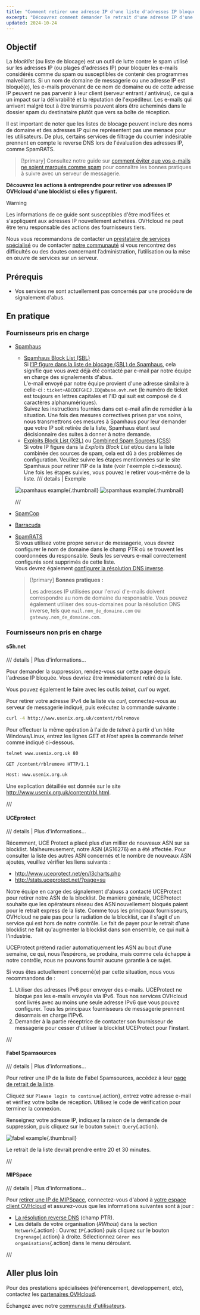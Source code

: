 ```yaml
---
title: "Comment retirer une adresse IP d'une liste d'adresses IP bloquées"
excerpt: "Découvrez comment demander le retrait d'une adresse IP d'une blocklist si vos services sont impactés par des fournisseurs d'antispam"
updated: 2024-10-24
---
```


<style>
details>summary {
    color:rgb(33, 153, 232) !important;
    cursor: pointer;
}
details>summary::before {
    content:'\25B6';
    padding-right:1ch;
}
details[open]>summary::before {
    content:'\25BC';
}
</style>

## Objectif

La *blocklist* (ou liste de blocage) est un outil de lutte contre le spam utilisé sur les adresses IP (ou plages d'adresses IP) pour bloquer les e-mails considérés comme du spam ou susceptibles de contenir des programmes malveillants. Si un nom de domaine de messagerie ou une adresse IP est bloqué(e), les e-mails provenant de ce nom de domaine ou de cette adresse IP peuvent ne pas parvenir à leur client (serveur entrant / antivirus), ce qui a un impact sur la délivrabilité et la réputation de l'expéditeur. Les e-mails qui arrivent malgré tout à être transmis peuvent alors être acheminés dans le dossier spam du destinataire plutôt que vers sa boîte de réception.

Il est important de noter que les listes de blocage peuvent inclure des noms de domaine et des adresses IP qui ne représentent pas une menace pour les utilisateurs. De plus, certains services de filtrage du courrier indésirable prennent en compte le reverse DNS lors de l'évaluation des adresses IP, comme SpamRATS.

> [!primary]
> Consultez notre guide sur [comment éviter que vos e-mails ne soient marqués comme spam](/pages/bare_metal_cloud/dedicated_servers/mail_sending_optimization) pour connaître les bonnes pratiques à suivre avec un serveur de messagerie.
>

**Découvrez les actions à entreprendre pour retirer vos adresses IP OVHcloud d'une blocklist si elles y figurent.**

> [!warning]
> Les informations de ce guide sont susceptibles d'être modifiées et s'appliquent aux adresses IP nouvellement achetées. OVHcloud ne peut être tenu responsable des actions des fournisseurs tiers.
>
> Nous vous recommandons de contacter un [prestataire de services spécialisé](/links/partner) ou de contacter [notre communauté](/links/community) si vous rencontrez des difficultés ou des doutes concernant l’administration, l’utilisation ou la mise en œuvre de services sur un serveur.
>

## Prérequis

- Vos services ne sont actuellement pas concernés par une procédure de signalement d'abus.

## En pratique

### Fournisseurs pris en charge

- [Spamhaus](https://check.spamhaus.org/)

    - [Spamhaus Block List (SBL)](https://www.spamhaus.org/blocklists/spamhaus-blocklist/)  
    Si [l’IP figure dans la liste de blocage (SBL) de Spamhaus](https://check.spamhaus.org/sbl/listings/ovh.net/), cela signifie que vous avez déjà été contacté par e-mail par notre équipe en charge des signalements d'abus.<br>
    L'e-mail envoyé par notre équipe provient d'une adresse similaire à celle-ci : `ticket+ABCDEFGHIJ.ID@abuse.ovh.net` (le numéro de ticket est toujours en lettres capitales et l'ID qui suit est composé de 4 caractères alphanumériques).<br>
    Suivez les instructions fournies dans cet e-mail afin de remédier à la situation. Une fois des mesures correctives prises par vos soins, nous transmettrons ces mesures à Spamhaus pour leur demander que votre IP soit retirée de la liste, Spamhaus étant seul décisionnaire des suites à donner à notre demande.
    - [Exploits Block List (XBL)](https://www.spamhaus.org/blocklists/exploits-blocklist/) ou [Combined Spam Sources (CSS)](https://www.spamhaus.org/blocklists/mixed-spam-sources/)  
    Si votre IP figure dans la *Exploits Block List* et/ou dans la liste combinée des sources de spam, cela est dû à des problèmes de configuration. Veuillez suivre les étapes mentionnées sur le site Spamhaus pour retirer l'IP de la liste (voir l'exemple ci-dessous). Une fois les étapes suivies, vous pouvez le retirer vous-même de la liste.
    /// details | Exemple

    ![spamhaus example](images/blocklist1.png){.thumbnail}
    ![spamhaus example](images/blocklist2.png){.thumbnail}

    ///

- [SpamCop](https://www.spamcop.net/bl.shtml)

- [Barracuda](https://www.barracudacentral.org/lookups)

- [SpamRATS](https://spamrats.com/lookup.php)  
    Si vous utilisez votre propre serveur de messagerie, vous devrez configurer le nom de domaine dans le champ PTR où se trouvent les coordonnées du responsable. Seuls les serveurs e-mail correctement configurés sont supprimés de cette liste.  
    Vous devrez également [configurer la résolution DNS inverse](/pages/bare_metal_cloud/virtual_private_servers/configuring-reverse-dns).
    
    > [!primary]
    > **Bonnes pratiques :**
    > 
    > Les adresses IP utilisées pour l'envoi d'e-mails doivent correspondre au nom de domaine du responsable. Vous pouvez également utiliser des sous-domaines pour la résolution DNS inverse, tels que `mail.nom_de_domaine.com` ou `gateway.nom_de_domaine.com`.

### Fournisseurs non pris en charge

#### s5h.net

/// details | Plus d'informations...

Pour demander la suppression, rendez-vous sur cette page depuis l'adresse IP bloquée. Vous devriez être immédiatement retiré de la liste.

Vous pouvez également le faire avec les outils *telnet*, *curl* ou *wget*.

Pour retirer votre adresse IPv4 de la liste via *curl*, connectez-vous au serveur de messagerie indiqué, puis exécutez la commande suivante :

```bash
curl -4 http://www.usenix.org.uk/content/rblremove
```

Pour effectuer la même opération à l'aide de *telnet* à partir d'un hôte Windows/Linux, entrez les lignes *GET* et *Host* après la commande *telnet* comme indiqué ci-dessous.

```bash
telnet www.usenix.org.uk 80
```

```bash
GET /content/rblremove HTTP/1.1
```

```bash
Host: www.usenix.org.uk
```

Une explication détaillée est donnée sur le site <http://www.usenix.org.uk/content/rbl.html>.

///

#### UCEprotect

/// details | Plus d'informations...

Récemment, UCE Protect a placé plus d’un millier de nouveaux ASN sur sa blocklist. Malheureusement, notre ASN (AS16276) en a été affectée. Pour consulter la liste des autres ASN concernés et le nombre de nouveaux ASN ajoutés, veuillez vérifier les liens suivants :

- http://www.uceprotect.net/en/l3charts.php
- http://stats.uceprotect.net/?page=su

Notre équipe en carge des signalement d'abuss a contacté UCEProtect pour retirer notre ASN de la blocklist. De manière générale, UCEProtect souhaite que les opérateurs réseau des ASN nouvellement bloqués paient pour le retrait express de la liste. Comme tous les principaux fournisseurs, OVHcloud ne paie pas pour la radiation de la blocklist, car il s'agit d'un service qui est hors de notre contrôle. Le fait de payer pour le retrait d'une blocklist ne fait qu'augmenter la blocklist dans son ensemble, ce qui nuit à l'industrie.

UCEProtect prétend radier automatiquement les ASN au bout d’une semaine, ce qui, nous l’espérons, se produira, mais comme cela échappe à notre contrôle, nous ne pouvons fournir aucune garantie à ce sujet.

Si vous êtes actuellement concerné(e) par cette situation, nous vous recommandons de :

1. Utiliser des adresses IPv6 pour envoyer des e-mails. UCEProtect ne bloque pas les e-mails envoyés via IPv6. Tous nos services OVHcloud sont livrés avec au moins une seule adresse IPv6 que vous pouvez configurer. Tous les principaux fournisseurs de messagerie prennent désormais en charge l'IPv6.
2. Demander à la partie réceptrice de contacter son fournisseur de messagerie pour cesser d'utiliser la blocklist UCEProtect pour l'instant.

///

#### Fabel Spamsources

/// details | Plus d'informations...

Pour retirer une IP de la liste de Fabel Spamsources, accédez à leur [page de retrait de la liste](https://www.spamsources.fabel.dk/delist).

Cliquez sur `Please login to continue`{.action}, entrez votre adresse e-mail et vérifiez votre boîte de réception. Utilisez le code de vérification pour terminer la connexion.

Renseignez votre adresse IP, indiquez la raison de la demande de suppression, puis cliquez sur le bouton `Submit Query`{.action}.

![fabel example](images/blocklist3.png){.thumbnail}

Le retrait de la liste devrait prendre entre 20 et 30 minutes.

///

#### MIPSpace

/// details | Plus d'informations...

Pour [retirer une IP de MIPSpace](https://www.mipspace.com/remove.php), connectez-vous d'abord à [votre espace client OVHcloud](/links/manager) et assurez-vous que les informations suivantes sont à jour :

- [La résolution reverse DNS](/pages/bare_metal_cloud/virtual_private_servers/configuring-reverse-dns) (champ PTR).
- Les détails de votre organisation (*RWhois*) dans la section `Network`{.action} : Ouvrez `IP`{.action} puis cliquez sur le bouton `Engrenage`{.action} à droite. Sélectionnez `Gérer mes organisations`{.action} dans le menu déroulant.

///

## Aller plus loin

Pour des prestations spécialisées (référencement, développement, etc), contactez les [partenaires OVHcloud](/links/partner).

Échangez avec notre [communauté d'utilisateurs](/links/community).